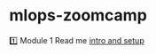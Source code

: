 # mlops-zoomcamp

1️⃣ Module 1 Read me  [intro and setup](https://github.com/amal572/mlops-zoomcamp/blob/main/week1/intro_setup.md)
